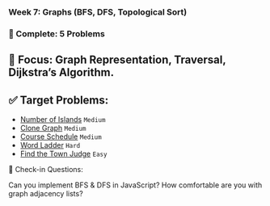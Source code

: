 ### Week 7: Graphs (BFS, DFS, Topological Sort)
### 📌 Complete: 5 Problems

## 🔹 Focus: Graph Representation, Traversal, Dijkstra’s Algorithm.
## ✅ Target Problems:

- [Number of Islands](https://leetcode.com/problems/number-of-islands/) `Medium`
- [Clone Graph](https://leetcode.com/problems/clone-graph/) `Medium`
- [Course Schedule](https://leetcode.com/problems/course-schedule/) `Medium`
- [Word Ladder](https://leetcode.com/problems/word-ladder/) `Hard`
- [Find the Town Judge](https://leetcode.com/problems/find-the-town-judge/) `Easy`


📅 Check-in Questions:

Can you implement BFS & DFS in JavaScript?
How comfortable are you with graph adjacency lists?